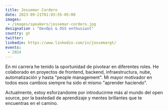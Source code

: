 ```yaml
---
title: Jossemar Cordero
date: 2023-09-21T01:03:55-05:00
images:
 - /images/speakers/jossemar-cordero.jpg
designation : "DevOps & OSS enthusiast"
country: gt
twitter: 
linkedin: https://www.linkedin.com/in/jossemargt/
events:
 - 2024
---
```


En mi carrera he tenido la oportunidad de pivotear en diferentes roles. He colaborado en proyectos de frontend, backend, infraestructura, nube, automatización y hasta "people management". Mi mayor motivador en todos esos cambios siempre ha sido el mismo "aprender haciendo".

Actualmente, estoy esforzandome por introducirme más al mundo del open source, por la bastedad de aprendizaje y mentes brillantes que te encuentras en el camino.